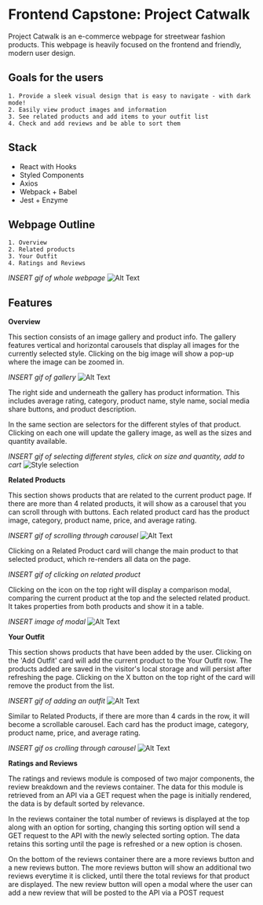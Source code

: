 
# Frontend Capstone: Project Catwalk

Project Catwalk is an e-commerce webpage for streetwear fashion products. This webpage is heavily focused on the frontend and friendly, modern user design.

## Goals for the users
    1. Provide a sleek visual design that is easy to navigate - with dark mode!
    2. Easily view product images and information
    3. See related products and add items to your outfit list
    4. Check and add reviews and be able to sort them


## Stack
- React with Hooks
- Styled Components
- Axios
- Webpack + Babel
- Jest + Enzyme


## Webpage Outline
    1. Overview
    2. Related products
    3. Your Outfit
    4. Ratings and Reviews

*INSERT gif of whole webpage*
![Alt Text](https://media.giphy.com/media/vFKqnCdLPNOKc/giphy.gif)


## Features
**Overview**

This section consists of an image gallery and product info. The gallery features vertical and horizontal carousels that display all images
for the currently selected style. Clicking on the big image will show a pop-up where the image can be zoomed in.

*INSERT gif of gallery*
![Alt Text](https://media.giphy.com/media/vFKqnCdLPNOKc/giphy.gif)

The right side and underneath the gallery has product information. This includes average rating, category, product name, style name, social
media share buttons, and product description.


In the same section are selectors for the different styles of that product. Clicking on each one will update the gallery image, as well
as the sizes and quantity available.

*INSERT gif of selecting different styles, click on size and quantity, add to cart*
![Style selection](https://media.giphy.com/media/Z7mzGy0Mof7ztsyobm/giphy.gif)

**Related Products**

This section shows products that are related to the current product page. If there are more than 4 related products, it will show as
a carousel that you can scroll through with buttons. Each related product card has the product image, category, product name, price,
and average rating.

*INSERT gif of scrolling through carousel*
![Alt Text](https://media.giphy.com/media/vFKqnCdLPNOKc/giphy.gif)

Clicking on a Related Product card will change the main product to that selected product, which re-renders all data on the page.

*INSERT gif of clicking on related product*

Clicking on the icon on the top right will display a comparison modal, comparing the current product at the top and the selected
related product. It takes properties from both products and show it in a table.

*INSERT image of modal*
![Alt Text](https://media.giphy.com/media/vFKqnCdLPNOKc/giphy.gif)

**Your Outfit**

This section shows products that have been added by the user. Clicking on the 'Add Outfit' card will add the current product to the Your
Outfit row. The products added are saved in the visitor's local storage and will persist after refreshing the page. Clicking on the X button
on the top right of the card will remove the product from the list.

*INSERT gif of adding an outfit*
![Alt Text](https://media.giphy.com/media/vFKqnCdLPNOKc/giphy.gif)

Similar to Related Products, if there are more than 4 cards in the row, it will become a scrollable carousel. Each card has
the product image, category, product name, price, and average rating.

*INSERT gif os crolling through carousel*
![Alt Text](https://media.giphy.com/media/vFKqnCdLPNOKc/giphy.gif)

**Ratings and Reviews**

The ratings and reviews module is composed of two major components, the review breakdown and the reviews container.
The data for this module is retrieved from an API via a GET request when the page is initially rendered, the data is by
default sorted by relevance.

In the reviews container the total number of reviews is displayed at the top along with an option for sorting, changing this
sorting option will send a GET request to the API with the newly selected sorting option. The data retains this sorting until
the page is refreshed or a new option is chosen.

On the bottom of the reviews container there are a more reviews button and a new reviews button. The more reviews button will
show an additional two reviews everytime it is clicked, until there the total reviews for that product are displayed. The
new review button will open a modal where the user can add a new review that will be posted to the API via a POST request

